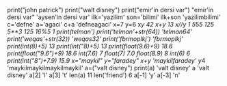 print("john patrick") 
print("walt disney")
print("emir'in dersi var")
"emir'in dersi var"
'aysen\'in dersi var'
ilk='yazilim'
son='bilimi'
ilk+son
'yazilimbilimi'
c='defne'
a='agaci'
c+a
'defneagaci'
x=7
y=6
x*y
42
x+y
13
x//y
1
5*5*5
125
5**3
125
16%5
1
print(telman')
print('telman'+str(64))
'telman64'
print('weqas'+str(32))
'weqas32'
print('fbrmoplkj')
'fbrmoplkj'
print(int(8)+5)
13
print(int("8)+5)
13
print(float(9.6)+9)
18.6
print(float("9.6")+9)
18.6
int(7.6)
7
float(7)
7.0
float(8.9)
8
int(6)
6
print(int("8")+7.9)
15.9
x="maykil"
y="faradey"
x+y
'maykilfaradey'
y*4
'maykilmaykilmaykilmaykil'
a=("valt disney")
print(a)
'valt disney'
a
'valt disney'
a[2]
'l'
a[3]
't'
len(a)
11
len('friend')
6
a[-1]
'y'
a[-3]
'n'
